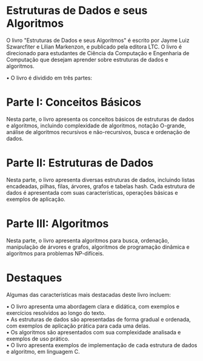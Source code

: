 # Estruturas de Dados e seus Algoritmos

O livro "Estruturas de Dados e seus Algoritmos" é escrito por Jayme Luiz Szwarcfiter e Lilian Markenzon, e publicado pela editora LTC. O livro é direcionado para estudantes de Ciência da Computação e Engenharia de Computação que desejam aprender sobre estruturas de dados e algoritmos.

• O livro é dividido em três partes:

# Parte I: Conceitos Básicos
Nesta parte, o livro apresenta os conceitos básicos de estruturas de dados e algoritmos, incluindo complexidade de algoritmos, notação O-grande, análise de algoritmos recursivos e não-recursivos, busca e ordenação de dados.

# Parte II: Estruturas de Dados
Nesta parte, o livro apresenta diversas estruturas de dados, incluindo listas encadeadas, pilhas, filas, árvores, grafos e tabelas hash. Cada estrutura de dados é apresentada com suas características, operações básicas e exemplos de aplicação.

# Parte III: Algoritmos
Nesta parte, o livro apresenta algoritmos para busca, ordenação, manipulação de árvores e grafos, algoritmos de programação dinâmica e algoritmos para problemas NP-difíceis.

# Destaques
Algumas das características mais destacadas deste livro incluem:

• O livro apresenta uma abordagem clara e didática, com exemplos e exercícios resolvidos ao longo do texto.
<br>
• As estruturas de dados são apresentadas de forma gradual e ordenada, com exemplos de aplicação prática para cada uma delas.
<br>
• Os algoritmos são apresentados com sua complexidade analisada e exemplos de uso prático.
<br>
• O livro apresenta exemplos de implementação de cada estrutura de dados e algoritmo, em linguagem C.